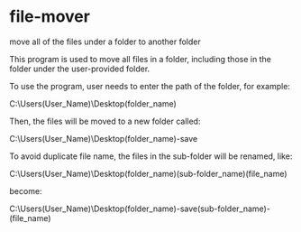 # file-mover
move all of the files under a folder to another folder 

This program is used to move all files in a folder, including those in the folder under the user-provided folder.

To use the program, user needs to enter the path of the folder, for example:

  C:\Users\(User_Name)\Desktop\(folder_name)

Then, the files will be moved to a new folder called:

  C:\Users\(User_Name)\Desktop\(folder_name)-save 

To avoid duplicate file name, the files in the sub-folder will be renamed, like:

  C:\Users\(User_Name)\Desktop\(folder_name)\(sub-folder_name)\(file_name)

become:

  C:\Users\(User_Name)\Desktop\(folder_name)-save\(sub-folder_name)-(file_name)
